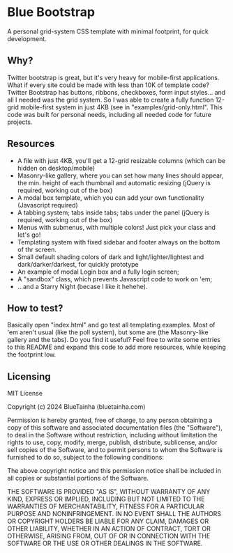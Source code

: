# Blue Bootstrap
A personal grid-system CSS template with minimal footprint, for quick development.

## Why?
Twitter bootstrap is great, but it's very heavy for mobile-first applications. What if every site could be made with less than 10K of template code? Twitter Bootstrap has buttons, ribbons, checkboxes, form input styles... and all I needed was the grid system. So I was able to create a fully function 12-grid mobile-first system in just 4KB (see in "examples/grid-only.html". 
This code was built for personal needs, including all needed code for future projects.

## Resources
* A file with just 4KB, you'll get a 12-grid resizable columns (which can be hidden on desktop/mobile)
* Masonry-like gallery, where you can set how many lines should appear, the min. height of each thumbnail and automatic resizing (jQuery is required, working out of the box)
* A modal box template, which you can add your own functionality (Javascript required)
* A tabbing system; tabs inside tabs; tabs under the panel (jQuery is required, working out of the box)
* Menus with submenus, with multiple colors! Just pick your class and let's go!
* Templating system with fixed sidebar and footer always on the bottom of thr screen.
* Small default shading colors of dark and light/lighter/lightest and dark/darker/darkest, for quickly prototype
* An example of modal Login box and a fully login screen;
* A "sandbox" class, which prevents Javascript code to work on 'em;
* ...and a Starry Night (becase I like it hehehe).

## How to test?
Basically open "index.html" and go test all templating examples. Most of 'em aren't usual (like the poll system), but some are (the Masonry-like gallery and the tabs).
Do you find it useful? Feel free to write some entries to this README and expand this code to add more resources, while keeping the footprint low.

## Licensing
MIT License

Copyright (c) 2024 BlueTainha (bluetainha.com)

Permission is hereby granted, free of charge, to any person obtaining a copy
of this software and associated documentation files (the "Software"), to deal
in the Software without restriction, including without limitation the rights
to use, copy, modify, merge, publish, distribute, sublicense, and/or sell
copies of the Software, and to permit persons to whom the Software is
furnished to do so, subject to the following conditions:

The above copyright notice and this permission notice shall be included in all
copies or substantial portions of the Software.

THE SOFTWARE IS PROVIDED "AS IS", WITHOUT WARRANTY OF ANY KIND, EXPRESS OR
IMPLIED, INCLUDING BUT NOT LIMITED TO THE WARRANTIES OF MERCHANTABILITY,
FITNESS FOR A PARTICULAR PURPOSE AND NONINFRINGEMENT. IN NO EVENT SHALL THE
AUTHORS OR COPYRIGHT HOLDERS BE LIABLE FOR ANY CLAIM, DAMAGES OR OTHER
LIABILITY, WHETHER IN AN ACTION OF CONTRACT, TORT OR OTHERWISE, ARISING FROM,
OUT OF OR IN CONNECTION WITH THE SOFTWARE OR THE USE OR OTHER DEALINGS IN THE
SOFTWARE.

